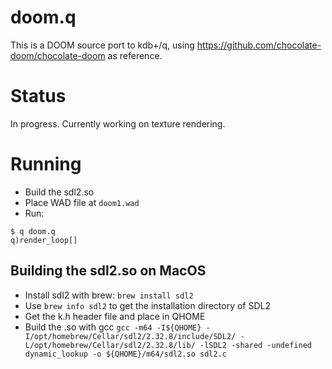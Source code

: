 # doom.q

This is a DOOM source port to kdb+/q, using https://github.com/chocolate-doom/chocolate-doom as reference.

# Status

In progress. Currently working on texture rendering.

# Running

- Build the sdl2.so
- Place WAD file at `doom1.wad`
- Run:

```
$ q doom.q
q)render_loop[]
```

## Building the sdl2.so on MacOS

- Install sdl2 with brew: `brew install sdl2`
- Use `brew info sdl2` to get the installation directory of SDL2
- Get the k.h header file and place in QHOME
- Build the .so with gcc `gcc -m64 -I${QHOME} -I/opt/homebrew/Cellar/sdl2/2.32.8/include/SDL2/ -L/opt/homebrew/Cellar/sdl2/2.32.8/lib/ -lSDL2 -shared -undefined dynamic_lookup -o ${QHOME}/m64/sdl2.so sdl2.c`
